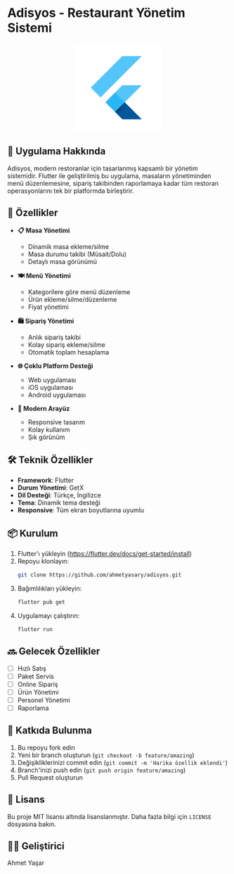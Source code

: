 # Adisyos - Restaurant Yönetim Sistemi

<div align="center">
  <img src="web/icons/Icon-512.png" alt="Adisyos Logo" width="200"/>
</div>

## 📱 Uygulama Hakkında

Adisyos, modern restoranlar için tasarlanmış kapsamlı bir yönetim sistemidir. Flutter ile geliştirilmiş bu uygulama, masaların yönetiminden menü düzenlemesine, sipariş takibinden raporlamaya kadar tüm restoran operasyonlarını tek bir platformda birleştirir.

## 🚀 Özellikler

- **📋 Masa Yönetimi**
  - Dinamik masa ekleme/silme
  - Masa durumu takibi (Müsait/Dolu)
  - Detaylı masa görünümü

- **🍽️ Menü Yönetimi**
  - Kategorilere göre menü düzenleme
  - Ürün ekleme/silme/düzenleme
  - Fiyat yönetimi

- **🛍️ Sipariş Yönetimi**
  - Anlık sipariş takibi
  - Kolay sipariş ekleme/silme
  - Otomatik toplam hesaplama

- **🌐 Çoklu Platform Desteği**
  - Web uygulaması
  - iOS uygulaması
  - Android uygulaması

- **🎨 Modern Arayüz**
  - Responsive tasarım
  - Kolay kullanım
  - Şık görünüm

## 🛠️ Teknik Özellikler

- **Framework**: Flutter
- **Durum Yönetimi**: GetX
- **Dil Desteği**: Türkçe, İngilizce
- **Tema**: Dinamik tema desteği
- **Responsive**: Tüm ekran boyutlarına uyumlu

## 📦 Kurulum

1. Flutter'ı yükleyin (https://flutter.dev/docs/get-started/install)
2. Repoyu klonlayın:
   ```bash
   git clone https://github.com/ahmetyasary/adisyos.git
   ```
3. Bağımlılıkları yükleyin:
   ```bash
   flutter pub get
   ```
4. Uygulamayı çalıştırın:
   ```bash
   flutter run
   ```

## 🔜 Gelecek Özellikler

- [ ] Hızlı Satış
- [ ] Paket Servis
- [ ] Online Sipariş
- [ ] Ürün Yönetimi
- [ ] Personel Yönetimi
- [ ] Raporlama

## 🤝 Katkıda Bulunma

1. Bu repoyu fork edin
2. Yeni bir branch oluşturun (`git checkout -b feature/amazing`)
3. Değişikliklerinizi commit edin (`git commit -m 'Harika özellik eklendi'`)
4. Branch'inizi push edin (`git push origin feature/amazing`)
5. Pull Request oluşturun

## 📄 Lisans

Bu proje MIT lisansı altında lisanslanmıştır. Daha fazla bilgi için `LICENSE` dosyasına bakın.

## 👨‍💻 Geliştirici

Ahmet Yaşar

